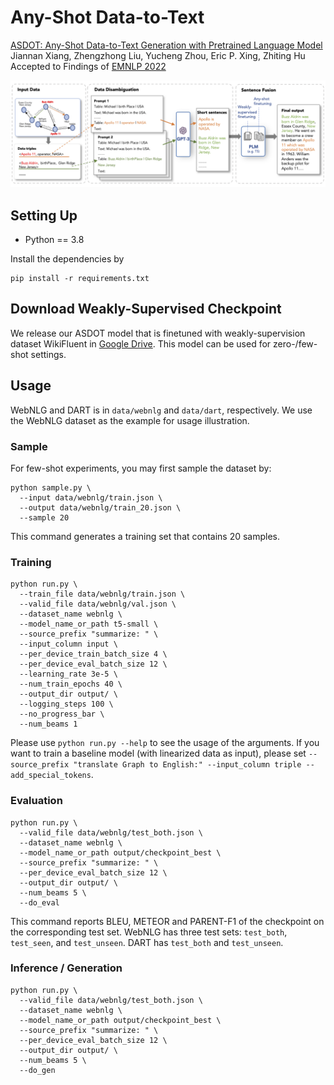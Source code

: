 # Any-Shot Data-to-Text
[ASDOT: Any-Shot Data-to-Text Generation with Pretrained Language Model](https://arxiv.org/abs/2210.04325) \
Jiannan Xiang, Zhengzhong Liu, Yucheng Zhou, Eric P. Xing, Zhiting Hu \
Accepted to Findings of [EMNLP 2022](https://2022.emnlp.org/)

![](figure.png)

## Setting Up
* Python == 3.8

Install the dependencies by
```
pip install -r requirements.txt
```

## Download Weakly-Supervised Checkpoint
We release our ASDOT model that is finetuned with weakly-supervision dataset WikiFluent in [Google Drive](https://drive.google.com/file/d/1_qTlQdbK0sQDv7DXICOtyMdPQ7FNQBc1/view?usp=sharing).
This model can be used for zero-/few-shot settings.

## Usage
WebNLG and DART is in `data/webnlg` and `data/dart`, respectively. We use the WebNLG dataset as the example for usage illustration.

### Sample
For few-shot experiments, you may first sample the dataset by:
```
python sample.py \
  --input data/webnlg/train.json \
  --output data/webnlg/train_20.json \
  --sample 20
```
This command generates a training set that contains 20 samples.

### Training
```
python run.py \
  --train_file data/webnlg/train.json \
  --valid_file data/webnlg/val.json \
  --dataset_name webnlg \
  --model_name_or_path t5-small \
  --source_prefix "summarize: " \
  --input_column input \
  --per_device_train_batch_size 4 \
  --per_device_eval_batch_size 12 \
  --learning_rate 3e-5 \
  --num_train_epochs 40 \
  --output_dir output/ \
  --logging_steps 100 \
  --no_progress_bar \
  --num_beams 1
```
Please use `python run.py --help` to see the usage of the arguments. If you want to train a baseline model (with linearized data as input), please set 
`--source_prefix "translate Graph to English:" --input_column triple --add_special_tokens`.

### Evaluation
```
python run.py \
  --valid_file data/webnlg/test_both.json \
  --dataset_name webnlg \
  --model_name_or_path output/checkpoint_best \
  --source_prefix "summarize: " \
  --per_device_eval_batch_size 12 \
  --output_dir output/ \
  --num_beams 5 \
  --do_eval
```
This command reports BLEU, METEOR and PARENT-F1 of the checkpoint on the corresponding test set.
WebNLG has three test sets: `test_both`, `test_seen`, and `test_unseen`. DART has `test_both` and `test_unseen`.

### Inference / Generation
```
python run.py \
  --valid_file data/webnlg/test_both.json \
  --dataset_name webnlg \
  --model_name_or_path output/checkpoint_best \
  --source_prefix "summarize: " \
  --per_device_eval_batch_size 12 \
  --output_dir output/ \
  --num_beams 5 \
  --do_gen
```

